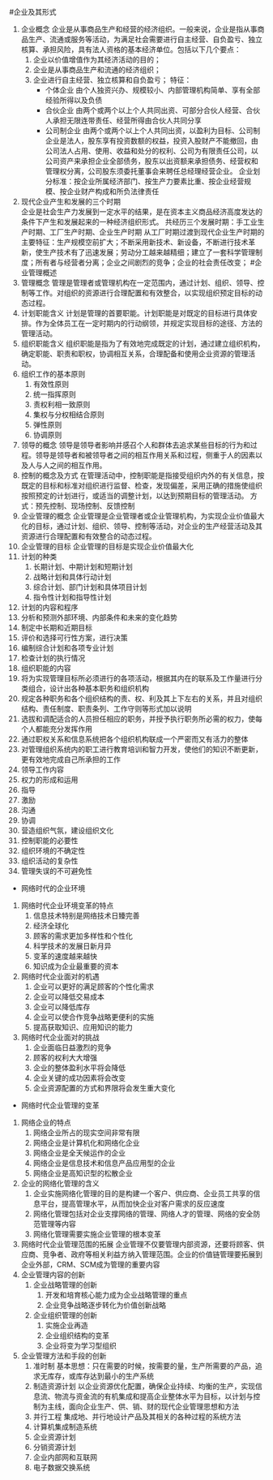 #企业及其形式
1. 企业概念
   企业是从事商品生产和经营的经济组织。一般来说，企业是指从事商品生产、流通或服务等活动，为满足社会需要进行自主经营、自负盈亏、独立核算、承担风险，具有法人资格的基本经济单位。包括以下几个要点：
   1. 企业以价值增值作为其经济活动的目的；
   2. 企业是从事商品生产和流通的经济组织；
   3. 企业进行自主经营、独立核算和自负盈亏；
   特征：
      * 个体企业 由个人独资兴办、规模较小、内部管理机构简单、享有全部经验所得以及负债
      * 合伙企业 由两个或两个以上个人共同出资、可部分合伙人经营、合伙人承担无限连带责任、经营所得由合伙人共同分享
      * 公司制企业 由两个或两个以上个人共同出资，以盈利为目标、公司制企业是法人，股东享有投资数额的权益，投资入股财产不能撤回，由公司法人占用、使用、收益和处分的权利、公司为有限责任公司，以公司资产来承担企业全部债务，股东以出资额来承担债务、经营权和管理权分离，公司股东须委托董事会来聘任总经理经营企业。
   企业划分标准：按企业所属经济部门、按生产力要素比重、按企业经营规模、按企业财产构成和所负法律责任
2. 现代企业产生和发展的三个时期  
   企业是社会生产力发展到一定水平的结果，是在资本主义商品经济高度发达的条件下产生和发展起来的一种经济组织形式。
   共经历三个发展时期：手工业生产时期、工厂生产时期、企业生产时期
   从工厂时期过渡到现代企业生产时期的主要特征：生产规模空前扩大；不断采用新技术、新设备，不断进行技术革新，使生产技术有了迅速发展；劳动分工越来越精细；建立了一套科学管理制度；所有者与经营者分离；企业之间剧烈的竞争；企业的社会责任改变；
#企业管理概述
1. 管理概念
   管理是管理者或管理机构在一定范围内，通过计划、组织、领导、控制等工作。对组织的资源进行合理配置和有效整合，以实现组织预定目标的动态过程。
2. 计划职能含义
   计划是管理的首要职能。计划职能是对既定的目标进行具体安排。作为全体员工在一定时期内的行动纲领，并规定实现目标的途径、方法的管理活动。
3. 组织职能含义
   组织职能是指为了有效地完成既定的计划，通过建立组织机构，确定职能、职责和职权，协调相互关系，合理配备和使用企业资源的管理活动。
4. 组织工作的基本原则
   1. 有效性原则
   2. 统一指挥原则
   3. 责权利相一致原则
   4. 集权与分权相结合原则
   5. 弹性原则
   6. 协调原则
5. 领导的概念
   领导是领导者影响并感召个人和群体去追求某些目标的行为和过程。领导是领导者和被领导者之间的相互作用关系和过程，侧重于人的因素以及人与人之间的相互作用。
6. 控制的概念及方式
   在管理活动中，控制职能是指接受组织内外的有关信息，按既定的目标和标准对组织进行监督、检查，发现偏差，采用正确的措施使组织按照预定的计划进行，或适当的调整计划，以达到预期目标的管理活动。
   方式：预先控制、现场控制、反馈控制
7. 企业管理的概念
   企业管理是企业管理者或企业管理机构，为实现企业价值最大化的目标，通过计划、组织、领导、控制等活动，对企业的生产经营活动及其资源进行合理配置和有效整合的动态过程。
8. 企业管理的目标
   企业管理的目标是实现企业价值最大化
9. 计划的种类
   1. 长期计划、中期计划和短期计划
   2. 战略计划和具体行动计划
   3. 综合计划、部门计划和具体项目计划
   4. 指令性计划和指导性计划 
11. 计划的内容和程序
   1. 分析和预测外部环境、内部条件和未来的变化趋势
   2. 制定中长期和近期目标
   3. 评价和选择可行性方案，进行决策
   4. 编制综合计划和各项专业计划
   5. 检查计划的执行情况
12. 组织职能的内容
   1. 将为实现管理目标所必须进行的各项活动，根据其内在的联系及工作量进行分类组合，设计出各种基本职务和组织机构
   2. 规定各种职务和各个组织结构的责、权、利及其上下左右的关系，并且对组织结构、责任制度、职责条列、工作守则等形式加以说明
   3. 选拔和调配适合的人员担任相应的职务，并授予执行职务所必需的权力，使每个人都能充分发挥作用
   4. 通过职权关系和信息系统把各个组织机构联成一个严密而又有活力的整体
   5. 对管理组织系统内的职工进行教育培训和智力开发，使他们的知识不断更新，更有效地完成自己所承担的工作
13. 领导工作内容
   1. 权力的形成和运用
   2. 指导
   3. 激励
   4. 沟通
   5. 协调
   6. 营造组织气氛，建设组织文化
14. 控制职能的必要性
   1. 组织环境的不确定性
   2. 组织活动的复杂性
   3. 管理失误的不可避免性
* 网络时代的企业环境
1. 网络时代企业环境变革的特点
   1. 信息技术特别是网络技术日臻完善
   2. 经济全球化
   3. 顾客的需求更加多样性和个性化
   4. 科学技术的发展日新月异
   5. 变革的速度越来越快
   6. 知识成为企业最重要的资本
2. 网络时代企业面对的机遇
   1. 企业可以更好的满足顾客的个性化需求
   2. 企业可以降低交易成本
   3. 企业可以降低库存
   4. 企业可以使合作竞争战略更便利的实施
   5. 提高获取知识、应用知识的能力
3. 网络时代企业面对的挑战
   1. 企业面临日益激烈的竞争
   2. 顾客的权利大大增强
   3. 企业的整体盈利水平将会降低
   4. 企业关键的成功因素将会改变
   5. 企业资源配置的方式和界限将会发生重大变化
* 网络时代企业管理的变革
1. 网络企业的特点
   1. 网络企业所占的现实空间非常有限
   2. 网络企业是计算机化和网络化企业
   3. 网络企业是全天候运作的企业
   4. 网络企业是信息技术和信息产品应用型的企业
   5. 网络企业是高知识型的松散企业
2. 企业的网络化管理的含义
   1. 企业实施网络化管理的目的是构建一个客户、供应商、企业员工共享的信息平台，提高管理水平，从而加快企业对客户需求的反应速度
   2. 网络化管理包括对企业支撑网络的管理、网络人才的管理、网络的安全防范管理等内容
   3. 网络化管理需要实施企业管理的根本变革
3. 网络时代企业管理范围的拓展
   企业管理不仅要管理内部资源，还要将顾客、供应商、竞争者、政府等相关利益方纳入管理范围。企业的价值链管理要拓展到企业外部，CRM、SCM成为管理的重要内容
4. 企业管理内容的创新
   1. 企业战略管理的创新
      1. 开发和培育核心能力成为企业战略管理的重点
      2. 企业竞争战略逐步转化为价值创新战略
   2. 企业组织管理的创新
      1. 实施企业再造
      2. 企业组织结构的变革
      3. 企业将变为学习型组织
5. 企业管理方法和手段的创新
   1. 准时制 
      基本思想：只在需要的时候，按需要的量，生产所需要的产品，追求无库存，或库存达到最小的生产系统
   2. 制造资源计划
      以企业资源优化配置，确保企业持续、均衡的生产，实现信息流、物流与资金流的有机集成和提高企业整体水平为目标，以计划与控制为主线，面向企业生产、供、销、财的现代企业管理思想和方法
   3. 并行工程
      集成地、并行地设计产品及其相关的各种过程的系统方法
   4. 计算机集成制造系统
   5. 企业资源计划
   6. 分销资源计划
   7. 企业内部网和互联网
   8. 电子数据交换系统
  